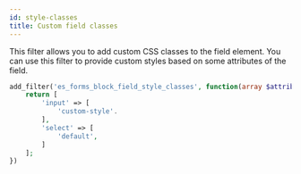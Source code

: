 ```yaml
---
id: style-classes
title: Custom field classes
---
```


This filter allows you to add custom CSS classes to the field element. You can use this filter to provide custom styles based on some attributes of the field.

```php
add_filter('es_forms_block_field_style_classes', function(array $attributes): array {
	return [
		'input' => [
			'custom-style'.
		],
		'select' => [
			'default',
		]
	];
})
```
